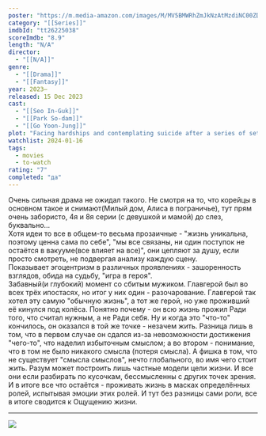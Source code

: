 ```yaml
---
poster: "https://m.media-amazon.com/images/M/MV5BMWRhZmJkNzAtMzdiNC00ZDAzLWExOWUtYWQ2NzVlNmRhNDlhXkEyXkFqcGdeQXVyNjI4NDY5ODM@._V1_SX300.jpg"
category: "[[Series]]"
imdbId: "tt26225038"
scoreImdb: "8.9"
length: "N/A"
director: 
  - "[[N/A]]"
genre: 
  - "[[Drama]]"
  - "[[Fantasy]]"
year: 2023–
released: 15 Dec 2023
cast: 
  - "[[Seo In-Guk]]"
  - "[[Park So-dam]]"
  - "[[Go Yoon-Jung]]"
plot: "Facing hardships and contemplating suicide after a series of setbacks, a man is confronted by Death and tasked with experiencing death over and over again through 13 other lives to earn the chance to live."
watchlist: 2024-01-16
tags: 
  - movies
  - to-watch
rating: "7"
completed: "да"
---
```

Очень сильная драма не ожидал такого. Не смотря на то, что корейцы в основном такое и снимают(Милый дом, Алиса в пограничье), тут прям очень забористо, 4я и 8я серии (с девушкой и мамой) до слез, буквально...  
Хотя идеи то все в общем-то весьма прозаичные - "жизнь уникальна, поэтому ценна сама по себе", "мы все связаны, ни один поступок не остаётся в вакууме(все влияет на все)", они цепляют за душу, если просто смотреть, не подвергая анализу каждую сцену.  
Показывает эгоцентризм в различных проявлениях - зашоренность взглядов, обида на судьбу, "игра в героя".  
Забавный(и глубокий) момент со сбитым мужиком. Главгерой был во всех трёх ипостасях, но итог у них один - разочарование. Главгерой так хотел эту самую "обычную жизнь", а тот же герой, но уже проживший её кинулся под колёса. Понятно почему - он всю жизнь прожил Ради того, что считал нужным, а не Ради себя. Ну и когда это "что-то" кончилось, он оказался в той же точке - незачем жить. Разница лишь в том, что в первом случае он сдался из-за невозможности достижения "чего-то", что наделил избыточным смыслом; а во втором - понимание, что в том не было никакого смысла (потеря смысла). А фишка в том, что не существует "смысла смыслов", нечто глобального, во имя чего стоит жить. Разум может построить лишь частные модели цели жизни. И все они если разбирать по кусочкам, бессмысленны с других точек зрения. И в итоге все что остаётся - проживать жизнь в масках определённых ролей, испытывая эмоции этих ролей. И тут без разницы сами роли, все в итоге сводится к Ощущению жизни.

---
![](https://m.media-amazon.com/images/M/MV5BMWRhZmJkNzAtMzdiNC00ZDAzLWExOWUtYWQ2NzVlNmRhNDlhXkEyXkFqcGdeQXVyNjI4NDY5ODM@._V1_SX300.jpg)